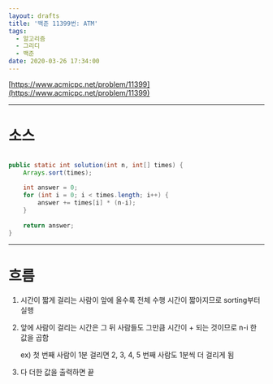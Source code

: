 ```yaml
---
layout: drafts
title: '백준 11399번: ATM'
tags:
  - 알고리즘
  - 그리디
  - 백준
date: 2020-03-26 17:34:00
---
```


[https://www.acmicpc.net/problem/11399](https://www.acmicpc.net/problem/11399)

* * *
# 소스
```java

public static int solution(int n, int[] times) {
    Arrays.sort(times);
    
    int answer = 0;
    for (int i = 0; i < times.length; i++) {
        answer += times[i] * (n-i);
    }
    
    return answer;
}

```
* * *
# 흐름
1. 시간이 짧게 걸리는 사람이 앞에 올수록 전체 수행 시간이 짧아지므로 sorting부터 실행

2. 앞에 사람이 걸리는 시간은 그 뒤 사람들도 그만큼 시간이 + 되는 것이므로 n-i 한 값을 곱함
    
    ex) 첫 번째 사람이 1분 걸리면 2, 3, 4, 5 번째 사람도 1분씩 더 걸리게 됨 

3. 다 더한 값을 출력하면 끝

